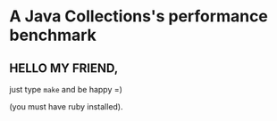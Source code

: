 A Java Collections's performance benchmark
==========================================

HELLO MY FRIEND,
----------------

just type `make` and be happy =)

(you must have ruby installed).